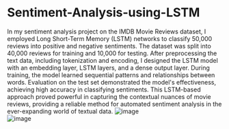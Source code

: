 # Sentiment-Analysis-using-LSTM
In my sentiment analysis project on the IMDB Movie Reviews dataset, I employed Long Short-Term Memory (LSTM) networks to classify 50,000 reviews into positive and negative sentiments. The dataset was split into 40,000 reviews for training and 10,000 for testing. After preprocessing the text data, including tokenization and encoding, I designed the LSTM model with an embedding layer, LSTM layers, and a dense output layer. During training, the model learned sequential patterns and relationships between words. Evaluation on the test set demonstrated the model's effectiveness, achieving high accuracy in classifying sentiments. This LSTM-based approach proved powerful in capturing the contextual nuances of movie reviews, providing a reliable method for automated sentiment analysis in the ever-expanding world of textual data.
![image](https://github.com/SohamJadiye/Sentiment-Analysis-using-LSTM/assets/114732272/4ba6d53d-cbf3-407b-aba6-f4ecf51107c2)
<br>
![image](https://github.com/SohamJadiye/Sentiment-Analysis-using-LSTM/assets/114732272/8ce4e50e-3a69-4ed9-a0c1-b6ac7b59c973)

